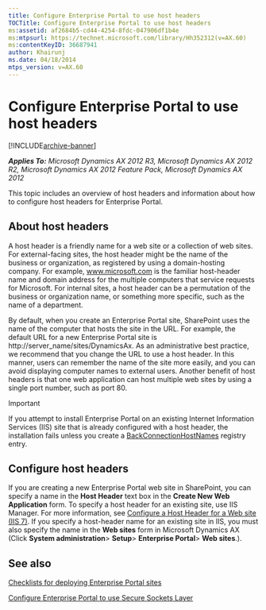 ```yaml
---
title: Configure Enterprise Portal to use host headers
TOCTitle: Configure Enterprise Portal to use host headers
ms:assetid: af2684b5-cd44-4254-8fdc-047906df1b4e
ms:mtpsurl: https://technet.microsoft.com/library/Hh352312(v=AX.60)
ms:contentKeyID: 36687941
author: Khairunj
ms.date: 04/18/2014
mtps_version: v=AX.60
---
```


# Configure Enterprise Portal to use host headers 


[!INCLUDE[archive-banner](includes/archive-banner.md)]


_**Applies To:** Microsoft Dynamics AX 2012 R3, Microsoft Dynamics AX 2012 R2, Microsoft Dynamics AX 2012 Feature Pack, Microsoft Dynamics AX 2012_

This topic includes an overview of host headers and information about how to configure host headers for Enterprise Portal.

## About host headers

A host header is a friendly name for a web site or a collection of web sites. For external-facing sites, the host header might be the name of the business or organization, as registered by using a domain-hosting company. For example, www.microsoft.com is the familiar host-header name and domain address for the multiple computers that service requests for Microsoft. For internal sites, a host header can be a permutation of the business or organization name, or something more specific, such as the name of a department.

By default, when you create an Enterprise Portal site, SharePoint uses the name of the computer that hosts the site in the URL. For example, the default URL for a new Enterprise Portal site is http://server_name/sites/DynamicsAx. As an administrative best practice, we recommend that you change the URL to use a host header. In this manner, users can remember the name of the site more easily, and you can avoid displaying computer names to external users. Another benefit of host headers is that one web application can host multiple web sites by using a single port number, such as port 80.


> [!IMPORTANT]
> <P>If you attempt to install Enterprise Portal on an existing Internet Information Services (IIS) site that is already configured with a host header, the installation fails unless you create a <A href="https://go.microsoft.com/fwlink/?linkid=194948">BackConnectionHostNames</A> registry entry.</P>



## Configure host headers

If you are creating a new Enterprise Portal web site in SharePoint, you can specify a name in the **Host Header** text box in the **Create New Web Application** form. To specify a host header for an existing site, use IIS Manager. For more information, see [Configure a Host Header for a Web site (IIS 7)](https://go.microsoft.com/fwlink/?linkid=223134). If you specify a host-header name for an existing site in IIS, you must also specify the name in the **Web sites** form in Microsoft Dynamics AX (Click **System administration**> **Setup**> **Enterprise Portal**> **Web sites**.).

## See also

[Checklists for deploying Enterprise Portal sites](checklists-for-deploying-enterprise-portal-sites.md)

[Configure Enterprise Portal to use Secure Sockets Layer](configure-enterprise-portal-to-use-secure-sockets-layer.md)

  


